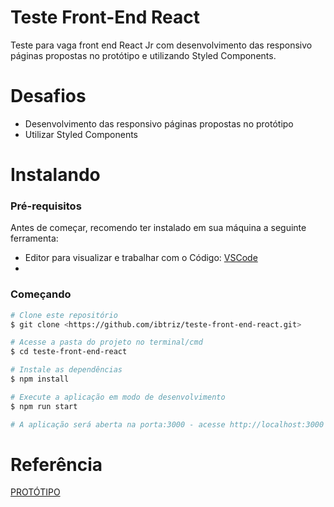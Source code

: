 # Teste Front-End React
Teste para vaga front end React Jr com desenvolvimento das responsivo páginas propostas no protótipo e utilizando Styled Components.

# Desafios 
- Desenvolvimento das responsivo páginas propostas no protótipo
- Utilizar Styled Components

# Instalando
### Pré-requisitos

Antes de começar, recomendo ter instalado em sua máquina a seguinte ferramenta:
- Editor para visualizar e trabalhar com o Código: [VSCode](https://code.visualstudio.com/)
- 

### Começando 


```bash
# Clone este repositório
$ git clone <https://github.com/ibtriz/teste-front-end-react.git>

# Acesse a pasta do projeto no terminal/cmd
$ cd teste-front-end-react

# Instale as dependências
$ npm install

# Execute a aplicação em modo de desenvolvimento
$ npm run start

# A aplicação será aberta na porta:3000 - acesse http://localhost:3000
```


# Referência
[PROTÓTIPO](https://www.figma.com/file/Q6bkzorOfp71pC5LlkGSTb/Teste-Front-CyberG%C3%AAnios?node-id=22%3A218)
